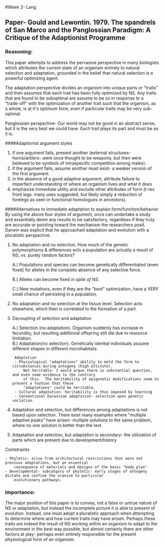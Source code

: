 #Week 2- Lang

## Paper- Gould and Lewontin. 1979. The spandrels of San Marco and the Panglossian Paradigm: A Critique of the Adaptionist Programme

### Reasoning:
This paper attempts to address the pervasive perspective in many biologists which attributes the current state of an organism entirely to natural selection and adaptation, grounded in the belief that natural selection is a powerful optimizing agent. 

The adaptation perspective divides an organism into unique parts or "traits" and then assumes that each trait has been fully optimized by NS.  Any traits that are found to be suboptimal are assume to be so in response to a "trade-off" with the optimization of another trait such that the organism, as a whole, is at it's optimum form, even if particular traits may be very sub-optimal. 

Panglossian perspective- Our world may not be good in an abstract sense, but it is the very best we could have. Each trait plays its part and must be as it is.

####Adaptionist argument styles

1. if one argument fails, present another  (external structures- horns/antlers- were once thought to be weapons, but then were believed to be symbols of intraspecific competition among males). 
2. if the argument fails, assume another must exist- a weaker version of the first argument. 
3. in the absence of a good adaptive argument, attribute failure to imperfect understanding of where an organism lives and what it does
4. emphasize immediate utility and exclude other attributes of form (t-rex front legs. many uses suggested, but likely simply a reduction of forelegs as seen in functional homologues in ancestors).

####Alternatives to immediate adaptation to explain form/function/behavior
By using the above four styles of argument, once can undertake a study and essentially deem any results to be satisfactory, regardless if they truly are accurate or pointing toward the mechanism the researchers posit. Darwin was explicit that he approached adaptation and evolution with a pluralistic perspective.  

1. No adaptation and no selection. How much of the genetic polymorphisms & differences w/in a population are actually a result of NS, vs. purely random factors? 

	A.) Populations and species can become genetically differentiated (even fixed) for alleles in the complete absence of any selective force.
	
	B.) Alleles can become fixed *in spite of NS*. 

	C.) New mutations, even if they are the "best" optimization, have a VERY small chance of persisting in a population. 
	
2. No adaptation and no selection at the tissue level. Selection acts elsewhere, which then is correlated to the formation of a part. 
3. Decoupling of selection and adaptation

	A.) Selection (no adaptation). Organism suddenly has increase in fecundity, but resulting additional offspring still die due to resource limitation.  
	B.) Adaptation(no selection). Genetically idential individuals assume different shapes in different microhabitats. 
		
		Adaptation
		- Physiological "adaptations" ability to mold the form to circumstances during ontogeny (high altitute).  
			Not heritable- I would argue there is substantial question, and even some evidence to the contrary 
			of this.  The heritability of epigenetic modifications seem to present a fashion that these 
			"adaptations" could be heritable.
		- Cultural adaptation- heritability is thus imposed by learning
		- Conventional Darwinian adaptation- selection upon genetic variation. 

4. Adaptation and selection, but differences among adaptations is not based upon selection. There exist many examples where "multiple adaptive peaks" have arisen- multiple solutions to the same problem, where no one solution is better than the rest. 
5. Adaptation and selection, but adaptation is secondary- the utilization of parts which are present due to development/history

Contstraints

	- Phyletic- arise from architectural restrictions that were not previous adaptations, but an essential 
		consequence of materials and designs of the basic "body plan"
	- Developmental- subcatgory of phyletic- early stages of ontogeny dictate and confine the oranism to particular 
		evolutionary pathways. 

### Importance:

The major position of this paper is to convey, not a false or untrue nature of NS or adaptation, but instead the incomplete picture it is able to present of evolution.  Instead, one must adopt a pluralistic approach when attempting to determine where and how current traits may have arisen.  Perhaps these traits are indeed the result of NS working within an organism to adapt to the environment in the best way possible, but almost certainly there are other factors at play- perhaps even entirely responsible for the present physiological form of an organism. 




